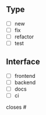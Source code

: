 ## Type
- [ ] new
- [ ] fix
- [ ] refactor
- [ ] test

## Interface
- [ ] frontend
- [ ] backend
- [ ] docs
- [ ] ci

closes #
